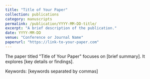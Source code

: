 ```yaml
---
title: "Title of Your Paper"
collection: publications
category: manuscripts
permalink: /publication/YYYY-MM-DD-title/
excerpt: "A brief description of the publication."
date: YYYY-MM-DD
venue: "Conference or Journal Name"
paperurl: "https://link-to-your-paper.com"
---
```


The paper titled "Title of Your Paper" focuses on [brief summary]. It explores [key details or findings].

Keywords: [keywords separated by commas]
